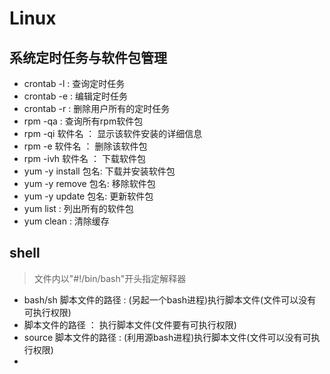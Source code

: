 # Linux
## 系统定时任务与软件包管理
* crontab -l : 查询定时任务
* crontab -e : 编辑定时任务
* crontab -r : 删除用户所有的定时任务
* rpm -qa : 查询所有rpm软件包
* rpm -qi 软件名 ： 显示该软件安装的详细信息
* rpm -e 软件名 ： 删除该软件包
* rpm -ivh 软件名 ： 下载软件包 
* yum -y install 包名: 下载并安装软件包
* yum -y remove 包名: 移除软件包
* yum -y update 包名: 更新软件包
* yum list : 列出所有的软件包
* yum clean : 清除缓存
## shell
> 文件内以"#!/bin/bash"开头指定解释器
* bash/sh 脚本文件的路径 : (另起一个bash进程)执行脚本文件(文件可以没有可执行权限)
* 脚本文件的路径 ： 执行脚本文件(文件要有可执行权限)
* source 脚本文件的路径 : (利用源bash进程)执行脚本文件(文件可以没有可执行权限)
* 

